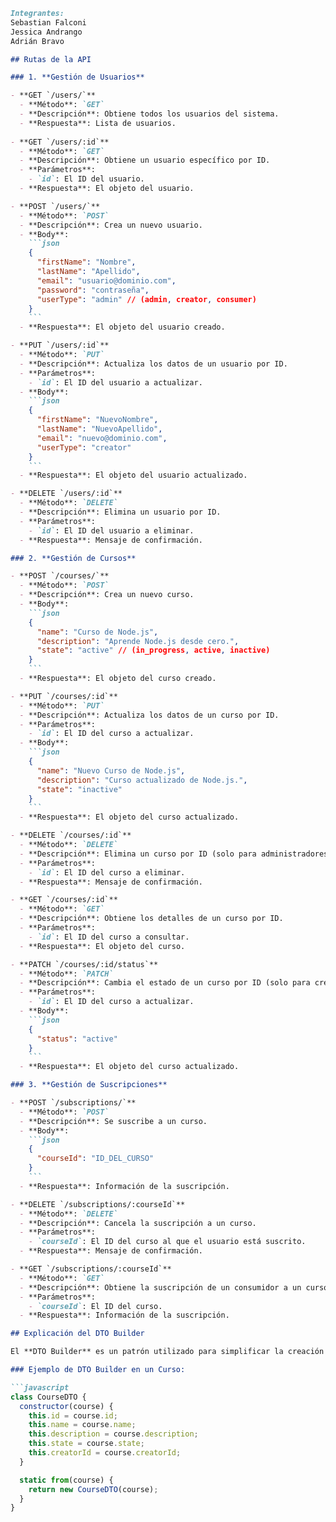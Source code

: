 ```markdown
Integrantes:
Sebastian Falconi
Jessica Andrango
Adrián Bravo

## Rutas de la API

### 1. **Gestión de Usuarios**

- **GET `/users/`**
  - **Método**: `GET`
  - **Descripción**: Obtiene todos los usuarios del sistema.
  - **Respuesta**: Lista de usuarios.
  
- **GET `/users/:id`**
  - **Método**: `GET`
  - **Descripción**: Obtiene un usuario específico por ID.
  - **Parámetros**:
    - `id`: El ID del usuario.
  - **Respuesta**: El objeto del usuario.

- **POST `/users/`**
  - **Método**: `POST`
  - **Descripción**: Crea un nuevo usuario.
  - **Body**:
    ```json
    {
      "firstName": "Nombre",
      "lastName": "Apellido",
      "email": "usuario@dominio.com",
      "password": "contraseña",
      "userType": "admin" // (admin, creator, consumer)
    }
    ```
  - **Respuesta**: El objeto del usuario creado.

- **PUT `/users/:id`**
  - **Método**: `PUT`
  - **Descripción**: Actualiza los datos de un usuario por ID.
  - **Parámetros**:
    - `id`: El ID del usuario a actualizar.
  - **Body**:
    ```json
    {
      "firstName": "NuevoNombre",
      "lastName": "NuevoApellido",
      "email": "nuevo@dominio.com",
      "userType": "creator"
    }
    ```
  - **Respuesta**: El objeto del usuario actualizado.

- **DELETE `/users/:id`**
  - **Método**: `DELETE`
  - **Descripción**: Elimina un usuario por ID.
  - **Parámetros**:
    - `id`: El ID del usuario a eliminar.
  - **Respuesta**: Mensaje de confirmación.

### 2. **Gestión de Cursos**

- **POST `/courses/`**
  - **Método**: `POST`
  - **Descripción**: Crea un nuevo curso.
  - **Body**:
    ```json
    {
      "name": "Curso de Node.js",
      "description": "Aprende Node.js desde cero.",
      "state": "active" // (in_progress, active, inactive)
    }
    ```
  - **Respuesta**: El objeto del curso creado.

- **PUT `/courses/:id`**
  - **Método**: `PUT`
  - **Descripción**: Actualiza los datos de un curso por ID.
  - **Parámetros**:
    - `id`: El ID del curso a actualizar.
  - **Body**:
    ```json
    {
      "name": "Nuevo Curso de Node.js",
      "description": "Curso actualizado de Node.js.",
      "state": "inactive"
    }
    ```
  - **Respuesta**: El objeto del curso actualizado.

- **DELETE `/courses/:id`**
  - **Método**: `DELETE`
  - **Descripción**: Elimina un curso por ID (solo para administradores).
  - **Parámetros**:
    - `id`: El ID del curso a eliminar.
  - **Respuesta**: Mensaje de confirmación.

- **GET `/courses/:id`**
  - **Método**: `GET`
  - **Descripción**: Obtiene los detalles de un curso por ID.
  - **Parámetros**:
    - `id`: El ID del curso a consultar.
  - **Respuesta**: El objeto del curso.

- **PATCH `/courses/:id/status`**
  - **Método**: `PATCH`
  - **Descripción**: Cambia el estado de un curso por ID (solo para creadores de cursos).
  - **Parámetros**:
    - `id`: El ID del curso a actualizar.
  - **Body**:
    ```json
    {
      "status": "active"
    }
    ```
  - **Respuesta**: El objeto del curso actualizado.

### 3. **Gestión de Suscripciones**

- **POST `/subscriptions/`**
  - **Método**: `POST`
  - **Descripción**: Se suscribe a un curso.
  - **Body**:
    ```json
    {
      "courseId": "ID_DEL_CURSO"
    }
    ```
  - **Respuesta**: Información de la suscripción.

- **DELETE `/subscriptions/:courseId`**
  - **Método**: `DELETE`
  - **Descripción**: Cancela la suscripción a un curso.
  - **Parámetros**:
    - `courseId`: El ID del curso al que el usuario está suscrito.
  - **Respuesta**: Mensaje de confirmación.

- **GET `/subscriptions/:courseId`**
  - **Método**: `GET`
  - **Descripción**: Obtiene la suscripción de un consumidor a un curso.
  - **Parámetros**:
    - `courseId`: El ID del curso.
  - **Respuesta**: Información de la suscripción.

## Explicación del DTO Builder

El **DTO Builder** es un patrón utilizado para simplificar la creación de objetos de transferencia de datos (DTOs) en una API. En este proyecto, se utiliza para construir objetos de respuesta de manera flexible y mantener el código organizado. Por ejemplo, en lugar de devolver directamente un objeto del modelo de base de datos, usamos el DTO Builder para personalizar y formatear la respuesta.

### Ejemplo de DTO Builder en un Curso:

```javascript
class CourseDTO {
  constructor(course) {
    this.id = course.id;
    this.name = course.name;
    this.description = course.description;
    this.state = course.state;
    this.creatorId = course.creatorId;
  }

  static from(course) {
    return new CourseDTO(course);
  }
}
```
